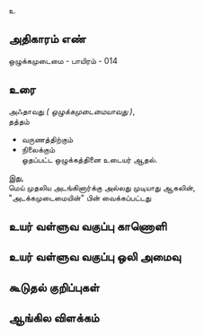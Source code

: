 உ


## அதிகாரம் எண்

ஒழுக்கமுடைமை - பாயிரம் - 014 

## உரை

அஃதாவது _( ஒழுக்கமுடைமையாவது )_,  
தத்தம்  
* வருணத்திற்கும்  
* நிலைக்கும்  
ஓதப்பட்ட ஒழுக்கத்தினை உடையர் ஆதல்.  

இது,  
மெய் முதலிய அடங்கினார்க்கு அல்லது முடியாது ஆகலின்,  
"அடக்கமுடைமையின்" பின் வைக்கப்பட்டது


## உயர் வள்ளுவ வகுப்பு காணொளி


## உயர் வள்ளுவ வகுப்பு ஒலி அமைவு 


## கூடுதல் குறிப்புகள்


## ஆங்கில விளக்கம்

